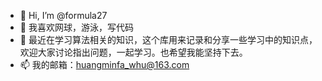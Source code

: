- 👋 Hi, I’m @formula27
- 👀 我喜欢网球，游泳，写代码
- 🌱 最近在学习算法相关的知识，这个库用来记录和分享一些学习中的知识点，欢迎大家讨论指出问题，一起学习。也希望我能坚持下去。
- 📫 我的邮箱：huangminfa_whu@163.com

<!---
formula27/formula27 is a ✨ special ✨ repository because its `README.md` (this file) appears on your GitHub profile.
You can click the Preview link to take a look at your changes.
--->
